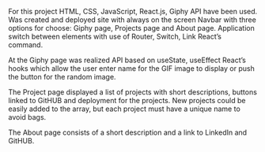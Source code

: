 For this project HTML, CSS, JavaScript, React.js, Giphy API have been used. Was created and deployed site with always on the screen Navbar with three options for choose: Giphy page, Projects page and About page. Application switch between elements with use of Router, Switch, Link React’s command.

At the Giphy page was realized API based on useState, useEffect React’s hooks which allow the user enter name for the GIF image to display or push the button for the random image.

The Project page displayed a list of projects with short descriptions, buttons linked to GitHUB and deployment for the projects. New projects could be easily added to the array, but each project must have a unique name to avoid bags.

The About page consists of a short description and a link to LinkedIn and GitHUB.
